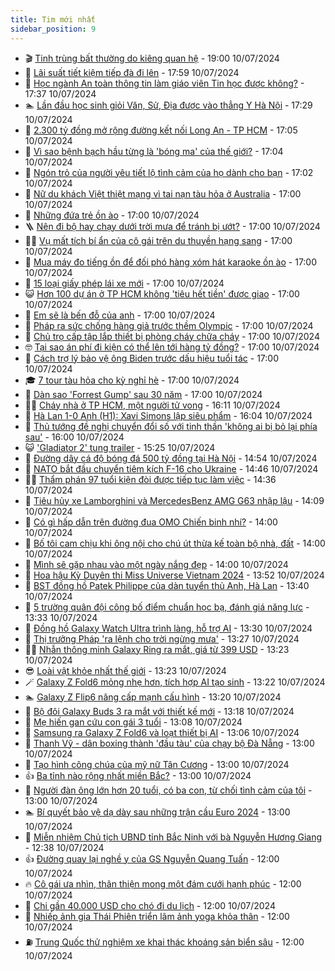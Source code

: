 ```yaml
---
title: Tim mới nhất
sidebar_position: 9
---
```


<!-- vnexpress-tin-moi-nhat:START -->
- 🎬 [Tinh trùng bất thường do kiêng quan hệ](https://vnexpress.net/tinh-trung-bat-thuong-do-kieng-quan-he-4767904.html) - 19:00 10/07/2024
- 🐎 [Lãi suất tiết kiệm tiếp đà đi lên](https://vnexpress.net/lai-suat-tiet-kiem-tiep-da-di-len-4767838.html) - 17:59 10/07/2024
- 🦍 [Học ngành An toàn thông tin làm giáo viên Tin học được không?](https://vnexpress.net/hoc-nganh-an-toan-thong-tin-lam-giao-vien-tin-hoc-duoc-khong-4767205.html) - 17:37 10/07/2024
- 🏊 [Lần đầu học sinh giỏi Văn, Sử, Địa được vào thẳng Y Hà Nội](https://vnexpress.net/lan-dau-hoc-sinh-gioi-van-su-dia-duoc-vao-thang-y-ha-noi-4768521.html) - 17:29 10/07/2024
- 🎊 [2.300 tỷ đồng mở rộng đường kết nối Long An - TP HCM](https://vnexpress.net/2-300-ty-dong-mo-rong-duong-ket-noi-long-an-tp-hcm-4768440.html) - 17:05 10/07/2024
- 🎃 [Vì sao bệnh bạch hầu từng là &#39;bóng ma&#39; của thế giới?](https://vnexpress.net/vi-sao-benh-bach-hau-tung-la-bong-ma-cua-the-gioi-4767771.html) - 17:04 10/07/2024
- 🧰 [Ngón trỏ của người yêu tiết lộ tình cảm của họ dành cho bạn](https://vnexpress.net/ngon-tro-cua-nguoi-yeu-tiet-lo-tinh-cam-cua-ho-danh-cho-ban-4768041.html) - 17:02 10/07/2024
- 🔭 [Nữ du khách Việt thiệt mạng vì tai nạn tàu hỏa ở Australia](https://vnexpress.net/nu-du-khach-viet-thiet-mang-vi-tai-nan-tau-hoa-o-australia-4768540.html) - 17:00 10/07/2024
- 🫶 [Những đứa trẻ ồn ào](https://vnexpress.net/nhung-dua-tre-on-ao-4768516.html) - 17:00 10/07/2024
- 🪜 [Nên đi bộ hay chạy dưới trời mưa để tránh bị ướt?](https://vnexpress.net/nen-di-bo-hay-chay-duoi-troi-mua-de-tranh-bi-uot-4768508.html) - 17:00 10/07/2024
- 👨‍🏫 [Vụ mất tích bí ẩn của cô gái trên du thuyền hạng sang](https://vnexpress.net/vu-mat-tich-bi-an-cua-co-gai-tren-du-thuyen-hang-sang-4768466.html) - 17:00 10/07/2024
- 🎊 [Mua máy đo tiếng ồn để đối phó hàng xóm hát karaoke ồn ào](https://vnexpress.net/mua-may-do-tieng-on-de-doi-pho-hang-xom-hat-karaoke-on-ao-4768437.html) - 17:00 10/07/2024
- 🎊 [15 loại giấy phép lái xe mới](https://vnexpress.net/15-loai-giay-phep-lai-xe-moi-4768427.html) - 17:00 10/07/2024
- 😺 [Hơn 100 dự án ở TP HCM không &#39;tiêu hết tiền&#39; được giao](https://vnexpress.net/hon-100-du-an-o-tp-hcm-khong-tieu-het-tien-duoc-giao-4768379.html) - 17:00 10/07/2024
- 🐘 [Em sẽ là bến đỗ của anh](https://vnexpress.net/em-se-la-ben-do-cua-anh-4768317.html) - 17:00 10/07/2024
- 🌁 [Pháp ra sức chống hàng giả trước thềm Olympic](https://vnexpress.net/phap-ra-suc-chong-hang-gia-truoc-them-olympic-4768292.html) - 17:00 10/07/2024
- 🐲 [Chủ trọ cấp tập lắp thiết bị phòng cháy chữa cháy](https://vnexpress.net/chu-tro-cap-tap-lap-thiet-bi-phong-chay-chua-chay-4768247.html) - 17:00 10/07/2024
- 🤓 [Tại sao án phí đi kiện có thể lên tới hàng tỷ đồng?](https://vnexpress.net/tai-sao-an-phi-di-kien-co-the-len-toi-hang-ty-dong-4768209.html) - 17:00 10/07/2024
- 💪 [Cách trợ lý bảo vệ ông Biden trước dấu hiệu tuổi tác](https://vnexpress.net/cach-tro-ly-bao-ve-ong-biden-truoc-dau-hieu-tuoi-tac-4768129.html) - 17:00 10/07/2024
- 🎓 [7 tour tàu hỏa cho kỳ nghỉ hè](https://vnexpress.net/7-tour-tau-hoa-cho-ky-nghi-he-4767989.html) - 17:00 10/07/2024
- 🫣 [Dàn sao &#39;Forrest Gump&#39; sau 30 năm](https://vnexpress.net/dan-sao-forrest-gump-sau-30-nam-4766464.html) - 17:00 10/07/2024
- 🧑‍💻 [Cháy nhà ở TP HCM, một người tử vong](https://vnexpress.net/chay-nha-o-tp-hcm-mot-nguoi-tu-vong-4768538.html) - 16:11 10/07/2024
- 🐲 [Hà Lan 1-0 Anh &lpar;H1&rpar;: Xavi Simons lập siêu phẩm](https://vnexpress.net/truc-tiep-tran-ha-lan-anh-o-ban-ket-euro-2024-4768536.html) - 16:04 10/07/2024
- 🌝 [Thủ tướng đề nghị chuyển đổi số với tinh thần &#39;không ai bị bỏ lại phía sau&#39;](https://vnexpress.net/thu-tuong-de-nghi-chuyen-doi-so-voi-tinh-than-khong-ai-bi-bo-lai-phia-sau-4768513.html) - 16:00 10/07/2024
- 😺 [&#39;Gladiator 2&#39; tung trailer](https://vnexpress.net/gladiator-2-tung-trailer-4768215.html) - 15:25 10/07/2024
- 🐎 [Đường dây cá độ bóng đá 500 tỷ đồng tại Hà Nội](https://vnexpress.net/duong-day-ca-do-bong-da-500-ty-dong-tai-ha-noi-4768525.html) - 14:54 10/07/2024
- 🎡 [NATO bắt đầu chuyển tiêm kích F-16 cho Ukraine](https://vnexpress.net/nato-bat-dau-chuyen-tiem-kich-f-16-cho-ukraine-4768526.html) - 14:46 10/07/2024
- 👨‍🏫 [Thẩm phán 97 tuổi kiện đòi được tiếp tục làm việc](https://vnexpress.net/tham-phan-97-tuoi-kien-doi-duoc-tiep-tuc-lam-viec-4768479.html) - 14:36 10/07/2024
- 🦆 [Tiêu hủy xe Lamborghini và MercedesBenz AMG G63 nhập lậu](https://vnexpress.net/tieu-huy-xe-lamborghini-va-mercedesbenz-amg-g63-nhap-lau-4768491.html) - 14:09 10/07/2024
- 🚦 [Có gì hấp dẫn trên đường đua OMO Chiến binh nhí?](https://vnexpress.net/co-gi-hap-dan-tren-duong-dua-omo-chien-binh-nhi-4766018.html) - 14:00 10/07/2024
- 💫 [Bố tôi cam chịu khi ông nội cho chú út thừa kế toàn bộ nhà, đất](https://vnexpress.net/bo-toi-cam-chiu-khi-ong-noi-cho-chu-ut-thua-ke-toan-bo-nha-dat-4768457.html) - 14:00 10/07/2024
- 🎉 [Mình sẽ gặp nhau vào một ngày nắng đẹp](https://vnexpress.net/minh-se-gap-nhau-vao-mot-ngay-nang-dep-4768316.html) - 14:00 10/07/2024
- 🌋 [Hoa hậu Kỳ Duyên thi Miss Universe Vietnam 2024](https://vnexpress.net/hoa-hau-ky-duyen-thi-miss-universe-vietnam-2024-4768518.html) - 13:52 10/07/2024
- 🤖 [BST đồng hồ Patek Philippe của dàn tuyển thủ Anh, Hà Lan](https://vnexpress.net/bst-dong-ho-patek-philippe-cua-dan-tuyen-thu-anh-ha-lan-4768474.html) - 13:40 10/07/2024
- 🦏 [5 trường quân đội công bố điểm chuẩn học bạ, đánh giá năng lực](https://vnexpress.net/diem-chuan-hoc-ba-cac-truong-quan-doi-nam-2024-4768426.html) - 13:33 10/07/2024
- 🦩 [Đồng hồ Galaxy Watch Ultra trình làng, hỗ trợ AI](https://vnexpress.net/dong-ho-galaxy-watch-ultra-trinh-lang-ho-tro-ai-4767675.html) - 13:30 10/07/2024
- 👺 [Thị trưởng Pháp &#39;ra lệnh cho trời ngừng mưa&#39;](https://vnexpress.net/thi-truong-phap-ra-lenh-cho-troi-ngung-mua-4768509.html) - 13:27 10/07/2024
- 🧑‍🏫 [Nhẫn thông minh Galaxy Ring ra mắt, giá từ 399 USD](https://vnexpress.net/nhan-thong-minh-samsung-galaxy-ring-ra-mat-gia-tu-399-usd-4768505.html) - 13:23 10/07/2024
- 😎 [Loài vật khỏe nhất thế giới](https://vnexpress.net/loai-vat-khoe-nhat-the-gioi-4768124.html) - 13:23 10/07/2024
- 🪄 [Galaxy Z Fold6 mỏng nhẹ hơn, tích hợp AI tạo sinh](https://vnexpress.net/galaxy-z-fold6-mong-nhe-hon-tich-hop-ai-tao-sinh-4767667.html) - 13:22 10/07/2024
- 🏊 [Galaxy Z Flip6 nâng cấp mạnh cấu hình](https://vnexpress.net/galaxy-z-flip6-nang-cap-manh-cau-hinh-4767670.html) - 13:20 10/07/2024
- 💃 [Bộ đôi Galaxy Buds 3 ra mắt với thiết kế mới](https://vnexpress.net/bo-doi-galaxy-buds-3-ra-mat-voi-thiet-ke-moi-4767938.html) - 13:18 10/07/2024
- 🦆 [Mẹ hiến gan cứu con gái 3 tuổi](https://vnexpress.net/me-hien-gan-cuu-con-gai-3-tuoi-4768484.html) - 13:08 10/07/2024
- 🎊 [Samsung ra Galaxy Z Fold6 và loạt thiết bị AI](https://vnexpress.net/samsung-ra-mat-galaxy-z-fold6-galaxy-z-flip6-galaxy-ring-galaxy-watch-ultra-galaxy-buds-3-4768512.html) - 13:06 10/07/2024
- 👺 [Thanh Vỹ - dân boxing thành &#39;đầu tàu&#39; của chạy bộ Đà Nẵng](https://vnexpress.net/thanh-vy-dan-boxing-thanh-dau-tau-cua-chay-bo-da-nang-4767785.html) - 13:00 10/07/2024
- 🎡 [Tạo hình công chúa của mỹ nữ Tân Cương](https://vnexpress.net/tao-hinh-cong-chua-cua-my-nu-tan-cuong-4768454.html) - 13:00 10/07/2024
- 👍 [Ba tỉnh nào rộng nhất miền Bắc?](https://vnexpress.net/ba-tinh-nao-rong-nhat-mien-bac-4768411.html) - 13:00 10/07/2024
- 🐎 [Người đàn ông lớn hơn 20 tuổi, có ba con, từ chối tình cảm của tôi](https://vnexpress.net/nguoi-dan-ong-lon-hon-20-tuoi-co-ba-con-tu-choi-tinh-cam-cua-toi-4768396.html) - 13:00 10/07/2024
- 🏊 [Bí quyết bảo vệ dạ dày sau những trận cầu Euro 2024](https://vnexpress.net/bi-quyet-bao-ve-da-day-sau-nhung-tran-cau-euro-2024-4767732.html) - 13:00 10/07/2024
- 🦩 [Miễn nhiệm Chủ tịch UBND tỉnh Bắc Ninh với bà Nguyễn Hương Giang](https://vnexpress.net/mien-nhiem-chu-tich-ubnd-tinh-bac-ninh-voi-ba-nguyen-huong-giang-4768506.html) - 12:38 10/07/2024
- 👍 [Đường quay lại nghề y của GS Nguyễn Quang Tuấn](https://vnexpress.net/duong-quay-lai-nghe-y-cua-gs-nguyen-quang-tuan-4768461.html) - 12:00 10/07/2024
- 🔥 [Cô gái ưa nhìn, thân thiện mong một đám cưới hạnh phúc](https://vnexpress.net/co-gai-ua-nhin-than-thien-mong-mot-dam-cuoi-hanh-phuc-4768314.html) - 12:00 10/07/2024
- 💄 [Chi gần 40.000 USD cho chó đi du lịch](https://vnexpress.net/chi-gan-40-000-usd-cho-cho-di-du-lich-4768308.html) - 12:00 10/07/2024
- 🤡 [Nhiếp ảnh gia Thái Phiên triển lãm ảnh yoga khỏa thân](https://vnexpress.net/nhiep-anh-gia-thai-phien-trien-lam-anh-yoga-khoa-than-4768297.html) - 12:00 10/07/2024
- ⛽️ [Trung Quốc thử nghiệm xe khai thác khoáng sản biển sâu](https://vnexpress.net/trung-quoc-thu-nghiem-xe-khai-thac-khoang-san-bien-sau-4768136.html) - 12:00 10/07/2024<!-- vnexpress-tin-moi-nhat:END -->
